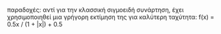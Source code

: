 παραδοχές:
    αντί για την κλασσική σιγμοειδή συνάρτηση, έχει χρησιμοποιηθεί μια γρήγορη εκτίμηση της για καλύτερη ταχύτητα: f(x) = 0.5x / (1 + |x|) + 0.5